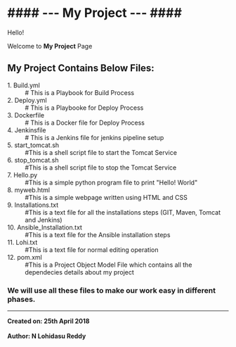 <H1>#### --- My Project --- ####</H1>

Hello!

Welcome to <B>My Project</B> Page

<H2>My Project Contains Below Files: </H2>

<dl style="list-style-type:disc">
  <dt>1. Build.yml</dt>
  <dd># This is a Playbook for Build Process</dd>
  <dt>2. Deploy.yml</dt>
  <dd># This is a Playbooke for Deploy Process</dd>
  <dt>3. Dockerfile</dt>
  <dd># This is a Docker file for Deploy Process</dd>
  <dt>4. Jenkinsfile</dt>
  <dd># This is a Jenkins file for jenkins pipeline setup</dd>
  <dt>5. start_tomcat.sh</dt>
  <dd>#This is a shell script file to start the Tomcat Service</dd>
  <dt>6. stop_tomcat.sh</dt>
  <dd>#This is a shell script file to stop the Tomcat Service</dd>
  <dt>7. Hello.py</dt>
  <dd>#This is a simple python program file to print "Hello! World"</dd>
  <dt>8. myweb.html  </dt>
  <dd>#This is a simple webpage written using HTML and CSS</dd>
  <dt>9. Installations.txt</dt>
  <dd>#This is a text file for all the installations steps (GIT, Maven, Tomcat and Jenkins)</dd>
  <dt>10. Ansible_Installation.txt</dt>
  <dd>#This is a text file for the Ansible installation steps</dd>    
  <dt>11. Lohi.txt</dt>
  <dd>#This is a text file for normal editing operation</dd>
  <dt>12. pom.xml</dt>
  <dd>#This is a Project Object Model File which contains all the dependecies details about my project</dd>
</dl>

<H3>We will use all these files to make our work easy in different phases.</H3>

---------------------------------------------------------------------------------------------------------------------------------------

<b>Created on: 25th April 2018 </b><br>  
<b>Author: N Lohidasu Reddy</b>
